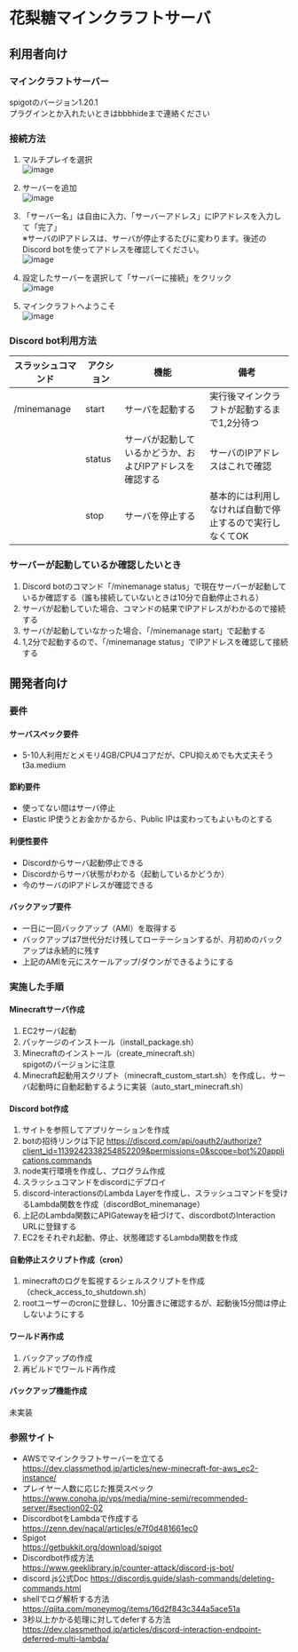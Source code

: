 # 花梨糖マインクラフトサーバ

## 利用者向け
### マインクラフトサーバー
spigotのバージョン1.20.1  
プラグインとか入れたいときはbbbhideまで連絡ください

### 接続方法
1. マルチプレイを選択  
![image](https://github.com/hideBBBtec/karinto_minecraft/assets/54278033/52ebdc99-4ae4-434a-aa66-49708142df46)

2. サーバーを追加  
![image](https://github.com/hideBBBtec/karinto_minecraft/assets/54278033/b354ff77-0e48-41bb-88cf-4173ee6c81da)

3. 「サーバー名」は自由に入力、「サーバーアドレス」にIPアドレスを入力して「完了」  
※サーバのIPアドレスは、サーバが停止するたびに変わります。後述のDiscord botを使ってアドレスを確認してください。  
![image](https://github.com/hideBBBtec/karinto_minecraft/assets/54278033/ad689973-b9ae-40e3-95b1-4353ba75ab5b)

4. 設定したサーバーを選択して「サーバーに接続」をクリック  
![image](https://github.com/hideBBBtec/karinto_minecraft/assets/54278033/9e18c66a-421d-46af-8703-c836e972b8cc)

5. マインクラフトへようこそ  
![image](https://github.com/hideBBBtec/karinto_minecraft/assets/54278033/26fae989-a402-4869-9fa6-46dd641d603e)

### Discord bot利用方法
|スラッシュコマンド|アクション|機能|備考|
|---|---|---|---|
|/minemanage|start|サーバを起動する|実行後マインクラフトが起動するまで1,2分待つ|
||status|サーバが起動しているかどうか、およびIPアドレスを確認する|サーバのIPアドレスはこれで確認|
||stop|サーバを停止する|基本的には利用しなければ自動で停止するので実行しなくてOK|


### サーバーが起動しているか確認したいとき
1. Discord botのコマンド「/minemanage status」で現在サーバーが起動しているか確認する（誰も接続していないときは10分で自動停止される）
2. サーバが起動していた場合、コマンドの結果でIPアドレスがわかるので接続する
3. サーバが起動していなかった場合、「/minemanage start」で起動する
4. 1,2分で起動するので、「/minemanage status」でIPアドレスを確認して接続する

## 開発者向け

### 要件
#### サーバスペック要件
- 5-10人利用だとメモリ4GB/CPU4コアだが、CPU抑えめでも大丈夫そう  
t3a.medium

#### 節約要件
- 使ってない間はサーバ停止
- Elastic IP使うとお金かかるから、Public IPは変わってもよいものとする

#### 利便性要件
- Discordからサーバ起動停止できる
- Discordからサーバ状態がわかる（起動しているかどうか）
- 今のサーバのIPアドレスが確認できる

#### バックアップ要件
- 一日に一回バックアップ（AMI）を取得する
- バックアップは7世代分だけ残してローテーションするが、月初めのバックアップは永続的に残す
- 上記のAMIを元にスケールアップ/ダウンができるようにする

### 実施した手順
#### Minecraftサーバ作成
1. EC2サーバ起動
2. パッケージのインストール（install_package.sh）
3. Minecraftのインストール（create_minecraft.sh）  
spigotのバージョンに注意
4. Minecraft起動用スクリプト（minecraft_custom_start.sh）を作成し、サーバ起動時に自動起動するように実装（auto_start_minecraft.sh）

#### Discord bot作成
1. サイトを参照してアプリケーションを作成
2. botの招待リンクは下記
https://discord.com/api/oauth2/authorize?client_id=1139242338254852209&permissions=0&scope=bot%20applications.commands
3. node実行環境を作成し、プログラム作成
4. スラッシュコマンドをdiscordにデプロイ
5. discord-interactionsのLambda Layerを作成し、スラッシュコマンドを受けるLambda関数を作成（discordBot_minemanage）
6. 上記のLambda関数にAPIGatewayを紐づけて、discordbotのInteraction URLに登録する
7. EC2をそれぞれ起動、停止、状態確認するLambda関数を作成

#### 自動停止スクリプト作成（cron）
1. minecraftのログを監視するシェルスクリプトを作成（check_access_to_shutdown.sh）
2. rootユーザーのcronに登録し、10分置きに確認するが、起動後15分間は停止しないようにする

#### ワールド再作成
1. バックアップの作成
2. 再ビルドでワールド再作成

#### バックアップ機能作成
未実装

### 参照サイト
- AWSでマインクラフトサーバーを立てる  
https://dev.classmethod.jp/articles/new-minecraft-for-aws_ec2-instance/
- プレイヤー人数に応じた推奨スペック  
https://www.conoha.jp/vps/media/mine-semi/recommended-server/#section02-02
- DiscordbotをLambdaで作成する  
https://zenn.dev/nacal/articles/e7f0d481661ec0
- Spigot  
https://getbukkit.org/download/spigot
- Discordbot作成方法  
https://www.geeklibrary.jp/counter-attack/discord-js-bot/
- discord.js公式Doc
https://discordjs.guide/slash-commands/deleting-commands.html
- shellでログ解析する方法  
https://qiita.com/moneymog/items/16d2f843c344a5ace51a
- 3秒以上かかる処理に対してdeferする方法
https://dev.classmethod.jp/articles/discord-interaction-endpoint-deferred-multi-lambda/

